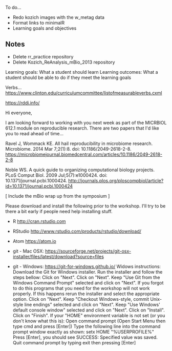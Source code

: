 To do...
* Redo kozich images with the w_metag data
* Format links to minimalR
* Learning goals and objectives

## Notes
* Delete rr_practice repository
* Delete Kozich_ReAnalysis_mBio_2013 repository



Learning goals: What a student should learn
Learning outcomes: What a student should be able to do if they meet the learning goals

Verbs...
https://www.clinton.edu/curriculumcommittee/listofmeasurableverbs.cxml

https://rddj.info/



Hi everyone,

I am looking forward to working with you next week as part of the MICRBIOL 612.1 module on reproducible research. There are two papers that I'd like you to read ahead of time...

Ravel J, Wommack KE. All hail reproducibility in microbiome research. Microbiome. 2014 Mar 7;2(1):8. doi: 10.1186/2049-2618-2-8.
https://microbiomejournal.biomedcentral.com/articles/10.1186/2049-2618-2-8

Noble WS. A quick guide to organizing computational biology projects. PLoS Comput Biol. 2009 Jul;5(7):e1000424. doi: 10.1371/journal.pcbi.1000424.
http://journals.plos.org/ploscompbiol/article?id=10.1371/journal.pcbi.1000424

[ Include the mBio wrap up from the symposium ]

Please download and install the following prior to the workshop. I'll try to be there a bit early if people need help installing stuff.


* R       http://cran.rstudio.com
* RStudio http://www.rstudio.com/products/rstudio/download/
* Atom    https://atom.io

* git - Mac OSX: https://sourceforge.net/projects/git-osx-installer/files/latest/download?source=files

* git - Windows: https://git-for-windows.github.io/
Widows instructions:
	Download the Git for Windows installer.
	Run the installer and follow the steps bellow:
	Click on "Next".
	Click on "Next".
	Keep "Use Git from the Windows Command Prompt" selected and click on "Next". If you forgot to do this programs that you need for the workshop will not work properly. If this happens rerun the installer and select the appropriate option.
	Click on "Next".
	Keep "Checkout Windows-style, commit Unix-style line endings" selected and click on "Next".
	Keep "Use Windows' default console window" selected and click on "Next".
	Click on "Install".
	Click on "Finish".
	If your "HOME" environment variable is not set (or you don't know what this is):
	Open command prompt (Open Start Menu then type cmd and press [Enter])
	Type the following line into the command prompt window exactly as shown:
	setx HOME "%USERPROFILE%"
	Press [Enter], you should see SUCCESS: Specified value was saved.
	Quit command prompt by typing exit then pressing [Enter]
